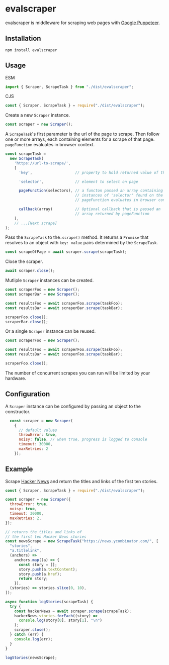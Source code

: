 # evalscraper

evalscraper is middleware for scraping web pages with [Google Puppeteer](https://developers.google.com/web/tools/puppeteer).

## Installation

```console
npm install evalscraper
```

## Usage

ESM

```JavaScript
import { Scraper, ScrapeTask } from "./dist/evalscraper";
```

CJS

```JavaScript
const { Scraper, ScrapeTask } = require("./dist/evalscraper");
```

Create a new `Scraper` instance.

```JavaScript
const scraper = new Scraper();
```

A `ScrapeTask`'s first parameter is the url of the page to scrape. Then follow one or more arrays, each containing elements for a scrape of that page. `pageFunction` evaluates in browser context.

```JavaScript
const scrapeTask =
  new ScrapeTask(
    'https://url-to-scrape/',
    [
      'key',                   // property to hold returned value of this scrape

      'selector',              // element to select on page

      pageFunction(selectors), // a functon passed an array containing all
                               // instances of 'selector' found on the page;
                               // pageFunction evaluates in browser context

      callback(array)          // Optional callback that is passed an
                               // array returned by pageFunction
    ],
    // ...[Next scrape]
);
```

Pass the `ScrapeTask` to the`.scrape()` method. It returns a `Promise` that resolves to an object with `key: value` pairs determined by the `ScrapeTask`.

```JavaScript
const scrapeOfPage = await scraper.scrape(scrapeTask);
```

Close the scraper.

```JavaScript
await scraper.close();
```

Mutliple `Scraper` instances can be created.

```JavaScript
const scraperFoo = new Scraper();
const scraperBar = new Scraper();

const resultsFoo = await scraperFoo.scrape(taskFoo);
const resultsBar = await scraperBar.scrape(taskBar);

scraperFoo.close();
scraperBar.close();
```

Or a single `Scraper` instance can be reused.

```JavaScript
const scraperFoo = new Scraper();

const resultsFoo = await scraperFoo.scrape(taskFoo);
const resultsBar = await scraperFoo.scrape(taskBar);

scraperFoo.close();
```

The number of concurrent scrapes you can run will be limited by your hardware.

## Configuration

A `Scraper` instance can be configured by passing an object to the constructor.

```JavaScript
  const scraper = new Scraper(
    {
      // default values
      throwError: true,
      noisy: false, // when true, progress is logged to console
      timeout: 30000,
      maxRetries: 2
    });
```

## Example

Scrape [Hacker News](https://news.ycombinator.com/) and return the titles and links of the first ten stories.

```JavaScript
const { Scraper, ScrapeTask } = require("./dist/evalscraper");

const scraper = new Scraper({
  throwError: true,
  noisy: true,
  timeout: 30000,
  maxRetries: 2,
});

// returns the titles and links of
// the first ten Hacker News stories
const newsScrape = new ScrapeTask("https://news.ycombinator.com/", [
  "stories",
  "a.titlelink",
  (anchors) =>
    anchors.map((a) => {
      const story = [];
      story.push(a.textContent);
      story.push(a.href);
      return story;
    }),
  (stories) => stories.slice(0, 10),
]);

async function logStories(scrapeTask) {
  try {
    const hackerNews = await scraper.scrape(scrapeTask);
    hackerNews.stories.forEach((story) =>
      console.log(story[0], story[1], "\n")
    );
    scraper.close();
  } catch (err) {
    console.log(err);
  }
}

logStories(newsScrape);
```

